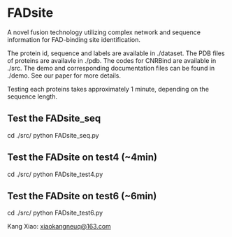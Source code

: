 # FADsite
A novel fusion technology utilizing complex network and sequence information for FAD-binding site identification.

The protein id, sequence and labels are available in ./dataset. The PDB files of proteins are availavle in ./pdb. The codes for CNRBind are available in ./src. The demo and corresponding documentation files can be found in ./demo. See our paper for more details.

Testing each proteins takes approximately 1 minute, depending on the sequence length.

## Test the FADsite_seq
cd ./src/
python FADsite_seq.py  

## Test the FADsite on test4 (~4min)
cd ./src/
python FADsite_test4.py  

## Test the FADsite on test6 (~6min)
cd ./src/
python FADsite_test6.py  

Kang Xiao: xiaokangneuq@163.com
